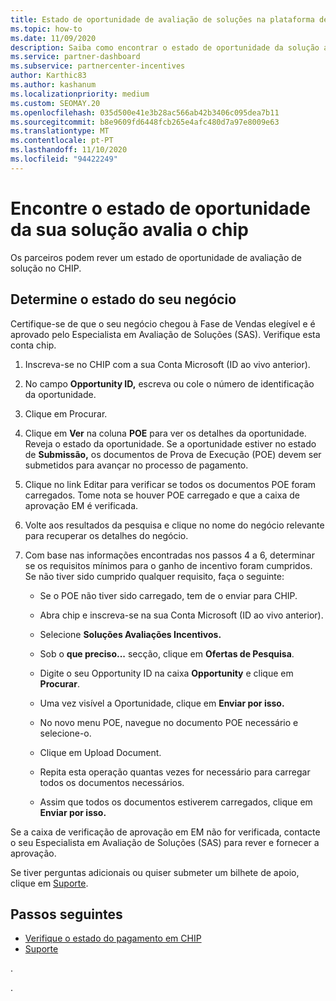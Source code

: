 ```yaml
---
title: Estado de oportunidade de avaliação de soluções na plataforma de incentivos do canal (CHIP)
ms.topic: how-to
ms.date: 11/09/2020
description: Saiba como encontrar o estado de oportunidade da solução avaliações no CHIP.
ms.service: partner-dashboard
ms.subservice: partnercenter-incentives
author: Karthic83
ms.author: kashanum
ms.localizationpriority: medium
ms.custom: SEOMAY.20
ms.openlocfilehash: 035d500e41e3b28ac566ab42b3406c095dea7b11
ms.sourcegitcommit: b8e9609fd6448fcb265e4afc480d7a97e8009e63
ms.translationtype: MT
ms.contentlocale: pt-PT
ms.lasthandoff: 11/10/2020
ms.locfileid: "94422249"
---
```

# <a name="find-your-solution-assessments-opportunity-status-on-chip"></a>Encontre o estado de oportunidade da sua solução avalia o chip

Os parceiros podem rever um estado de oportunidade de avaliação de solução no CHIP.

## <a name="determine-the-status-of-your-deal"></a>Determine o estado do seu negócio

Certifique-se de que o seu negócio chegou à Fase de Vendas elegível e é aprovado pelo Especialista em Avaliação de Soluções (SAS). Verifique esta conta chip.

1. Inscreva-se no CHIP com a sua Conta Microsoft (ID ao vivo anterior).
1. No campo **Opportunity ID,** escreva ou cole o número de identificação da oportunidade.
3. Clique em Procurar.

1. Clique em **Ver** na coluna **POE** para ver os detalhes da oportunidade. Reveja o estado da oportunidade. Se a oportunidade estiver no estado de **Submissão,** os documentos de Prova de Execução (POE) devem ser submetidos para avançar no processo de pagamento.
 
1. Clique no link Editar para verificar se todos os documentos POE foram carregados. Tome nota se houver POE carregado e que a caixa de aprovação EM é verificada.
 
1. Volte aos resultados da pesquisa e clique no nome do negócio relevante para recuperar os detalhes do negócio. 

1. Com base nas informações encontradas nos passos 4 a 6, determinar se os requisitos mínimos para o ganho de incentivo foram cumpridos. Se não tiver sido cumprido qualquer requisito, faça o seguinte:
 
     - Se o POE não tiver sido carregado, tem de o enviar para CHIP.
 
     - Abra chip e inscreva-se na sua Conta Microsoft (ID ao vivo anterior).
 
     - Selecione **Soluções Avaliações Incentivos.**

     - Sob o **que preciso...** secção, clique em **Ofertas de Pesquisa**.

     - Digite o seu Opportunity ID na caixa **Opportunity** e clique em **Procurar**.

     - Uma vez visível a Oportunidade, clique em **Enviar por isso.**
  
     - No novo menu POE, navegue no documento POE necessário e selecione-o.

     - Clique em Upload Document.

     - Repita esta operação quantas vezes for necessário para carregar todos os documentos necessários.

     - Assim que todos os documentos estiverem carregados, clique em **Enviar por isso.**

Se a caixa de verificação de aprovação em EM não for verificada, contacte o seu Especialista em Avaliação de Soluções (SAS) para rever e fornecer a aprovação.
 
Se tiver perguntas adicionais ou quiser submeter um bilhete de apoio, clique em [Suporte](report-problems-with-partner-center.md).

## <a name="next-steps"></a>Passos seguintes

- [Verifique o estado do pagamento em CHIP](chip-payment-status.md)
- [Suporte](report-problems-with-partner-center.md)

.




.





